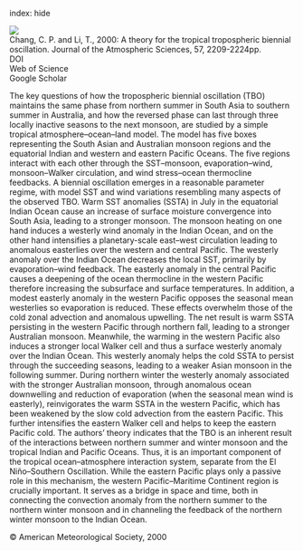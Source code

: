 index: hide

<div class="Citation">
    <div class="Citation-thumb CitationThumb-linked"  data-href="https://doi.org/10.1175/1520-0469(2000)057<2209:atfttt>2.0.co;2">
      <img src="https://static.claimspace.cloud/climate-study-static/refs/thumbs/9/Chang_and_Li_2000-thumb.png" />
    </div>

  <div class="Citation-body">
    <div class="Citation-text">Chang, C. P. and Li, T., 2000: A theory for the tropical tropospheric biennial oscillation. <span class="Article-journal">Journal of the Atmospheric Sciences, </span><span class="Article-volume">57, </span>2209-2224pp.</div>
    <div class="Citation-links">
      <div class="CitationLink" data-href="https://doi.org/10.1175/1520-0469(2000)057<2209:atfttt>2.0.co;2">
        <div class="CitationLink-icon CitationLink-Doi"></div>
        <div class="CitationLink-text">DOI</div>
      </div>
      <div class="CitationLink" data-href="http://cel.webofknowledge.com/InboundService.do?customersID=atyponcel&smartRedirect=yes&mode=FullRecord&IsProductCode=Yes&product=CEL&Init=Yes&Func=Frame&action=retrieve&SrcApp=literatum&SrcAuth=atyponcel&SID=7CNc3cIRaBKjGbSujFM&UT=WOS:000088422300001">
        <div class="CitationLink-icon CitationLink-Isi"></div>
        <div class="CitationLink-text">Web of Science</div>
      </div>
      <div class="CitationLink" data-href="https://scholar.google.com/scholar?q=10.1175/1520-0469(2000)057<2209:atfttt>2.0.co;2">
        <div class="CitationLink-icon CitationLink-Scholar"></div>
        <div class="CitationLink-text">Google Scholar</div>
      </div>
    </div>
  </div>
</div>

The key questions of how the tropospheric biennial oscillation (TBO) maintains the same phase from northern summer in South Asia to southern summer in Australia, and how the reversed phase can last through three locally inactive seasons to the next monsoon, are studied by a simple tropical atmosphere–ocean–land model. The model has five boxes representing the South Asian and Australian monsoon regions and the equatorial Indian and western and eastern Pacific Oceans. The five regions interact with each other through the SST–monsoon, evaporation–wind, monsoon–Walker circulation, and wind stress–ocean thermocline feedbacks. A biennial oscillation emerges in a reasonable parameter regime, with model SST and wind variations resembling many aspects of the observed TBO. Warm SST anomalies (SSTA) in July in the equatorial Indian Ocean cause an increase of surface moisture convergence into South Asia, leading to a stronger monsoon. The monsoon heating on one hand induces a westerly wind anomaly in the Indian Ocean, and on the other hand intensifies a planetary-scale east–west circulation leading to anomalous easterlies over the western and central Pacific. The westerly anomaly over the Indian Ocean decreases the local SST, primarily by evaporation–wind feedback. The easterly anomaly in the central Pacific causes a deepening of the ocean thermocline in the western Pacific therefore increasing the subsurface and surface temperatures. In addition, a modest easterly anomaly in the western Pacific opposes the seasonal mean westerlies so evaporation is reduced. These effects overwhelm those of the cold zonal advection and anomalous upwelling. The net result is warm SSTA persisting in the western Pacific through northern fall, leading to a stronger Australian monsoon. Meanwhile, the warming in the western Pacific also induces a stronger local Walker cell and thus a surface westerly anomaly over the Indian Ocean. This westerly anomaly helps the cold SSTA to persist through the succeeding seasons, leading to a weaker Asian monsoon in the following summer. During northern winter the westerly anomaly associated with the stronger Australian monsoon, through anomalous ocean downwelling and reduction of evaporation (when the seasonal mean wind is easterly), reinvigorates the warm SSTA in the western Pacific, which has been weakened by the slow cold advection from the eastern Pacific. This further intensifies the eastern Walker cell and helps to keep the eastern Pacific cold. The authors’ theory indicates that the TBO is an inherent result of the interactions between northern summer and winter monsoon and the tropical Indian and Pacific Oceans. Thus, it is an important component of the tropical ocean–atmosphere interaction system, separate from the El Niño–Southern Oscillation. While the eastern Pacific plays only a passive role in this mechanism, the western Pacific–Maritime Continent region is crucially important. It serves as a bridge in space and time, both in connecting the convection anomaly from the northern summer to the northern winter monsoon and in channeling the feedback of the northern winter monsoon to the Indian Ocean.

<div class="Citation-copy">
&copy; American Meteorological Society, 2000
</div>